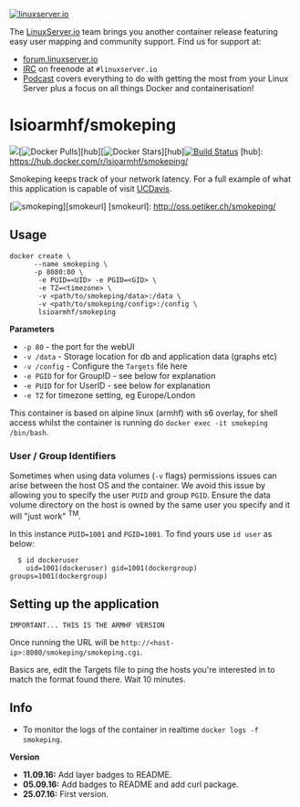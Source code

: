 [linuxserverurl]: https://linuxserver.io
[forumurl]: https://forum.linuxserver.io
[ircurl]: https://www.linuxserver.io/index.php/irc/
[podcasturl]: https://www.linuxserver.io/index.php/category/podcast/

[![linuxserver.io](https://www.linuxserver.io/wp-content/uploads/2015/06/linuxserver_medium.png)][linuxserverurl]

The [LinuxServer.io][linuxserverurl] team brings you another container release featuring easy user mapping and community support. Find us for support at:
* [forum.linuxserver.io][forumurl]
* [IRC][ircurl] on freenode at `#linuxserver.io`
* [Podcast][podcasturl] covers everything to do with getting the most from your Linux Server plus a focus on all things Docker and containerisation!

# lsioarmhf/smokeping
[![](https://images.microbadger.com/badges/image/lsioarmhf/smokeping.svg)](http://microbadger.com/images/lsioarmhf/smokeping "Get your own image badge on microbadger.com")[![Docker Pulls](https://img.shields.io/docker/pulls/lsioarmhf/smokeping.svg)][hub][![Docker Stars](https://img.shields.io/docker/stars/lsioarmhf/smokeping.svg)][hub][![Build Status](http://jenkins.linuxserver.io:8080/buildStatus/icon?job=Dockers/LinuxServer.io-armhf/lsioarmhf-smokeping)](http://jenkins.linuxserver.io:8080/job/Dockers/job/LinuxServer.io-armhf/job/lsioarmhf-smokeping/)
[hub]: https://hub.docker.com/r/lsioarmhf/smokeping/

Smokeping keeps track of your network latency. For a full example of what this application is capable of visit [UCDavis](http://smokeping.ucdavis.edu/cgi-bin/smokeping.fcgi).


[![smokeping](http://oss.oetiker.ch/smokeping/inc/smokeping-logo.png)][smokeurl]
[smokeurl]: http://oss.oetiker.ch/smokeping/

## Usage

```
docker create \
      --name smokeping \
      -p 8080:80 \
       -e PUID=<UID> -e PGID=<GID> \
       -e TZ=<timezone> \
       -v <path/to/smokeping/data>:/data \
       -v <path/to/smokeping/config>:/config \
       lsioarmhf/smokeping
```


**Parameters**

* `-p 80` - the port for the webUI
* `-v /data` - Storage location for db and application data (graphs etc)
* `-v /config` - Configure the `Targets` file here
* `-e PGID` for for GroupID - see below for explanation
* `-e PUID` for for UserID - see below for explanation
* `-e TZ` for timezone setting, eg Europe/London

This container is based on alpine linux (armhf) with s6 overlay, for shell access whilst the container is running do `docker exec -it smokeping /bin/bash`.

### User / Group Identifiers

Sometimes when using data volumes (`-v` flags) permissions issues can arise between the host OS and the container. We avoid this issue by allowing you to specify the user `PUID` and group `PGID`. Ensure the data volume directory on the host is owned by the same user you specify and it will "just work" <sup>TM</sup>.

In this instance `PUID=1001` and `PGID=1001`. To find yours use `id user` as below:

```
  $ id dockeruser
    uid=1001(dockeruser) gid=1001(dockergroup) groups=1001(dockergroup)
```

## Setting up the application
`IMPORTANT... THIS IS THE ARMHF VERSION`

Once running the URL will be `http://<host-ip>:8080/smokeping/smokeping.cgi`.

Basics are, edit the Targets file to ping the hosts you're interested in to match the format found there.
Wait 10 minutes.

## Info

* To monitor the logs of the container in realtime `docker logs -f smokeping`.


**Version**

+ **11.09.16:** Add layer badges to README.
+ **05.09.16:** Add badges to README and add curl package.
+ **25.07.16:** First version.
